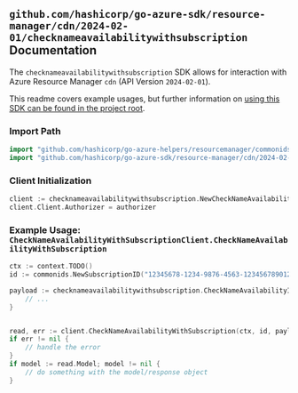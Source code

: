 
## `github.com/hashicorp/go-azure-sdk/resource-manager/cdn/2024-02-01/checknameavailabilitywithsubscription` Documentation

The `checknameavailabilitywithsubscription` SDK allows for interaction with Azure Resource Manager `cdn` (API Version `2024-02-01`).

This readme covers example usages, but further information on [using this SDK can be found in the project root](https://github.com/hashicorp/go-azure-sdk/tree/main/docs).

### Import Path

```go
import "github.com/hashicorp/go-azure-helpers/resourcemanager/commonids"
import "github.com/hashicorp/go-azure-sdk/resource-manager/cdn/2024-02-01/checknameavailabilitywithsubscription"
```


### Client Initialization

```go
client := checknameavailabilitywithsubscription.NewCheckNameAvailabilityWithSubscriptionClientWithBaseURI("https://management.azure.com")
client.Client.Authorizer = authorizer
```


### Example Usage: `CheckNameAvailabilityWithSubscriptionClient.CheckNameAvailabilityWithSubscription`

```go
ctx := context.TODO()
id := commonids.NewSubscriptionID("12345678-1234-9876-4563-123456789012")

payload := checknameavailabilitywithsubscription.CheckNameAvailabilityInput{
	// ...
}


read, err := client.CheckNameAvailabilityWithSubscription(ctx, id, payload)
if err != nil {
	// handle the error
}
if model := read.Model; model != nil {
	// do something with the model/response object
}
```
